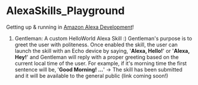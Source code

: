 # AlexaSkills_Playground
Getting up &amp; running in [Amazon Alexa Development](https://developer.amazon.com/alexa)!  
  
1) Gentleman: A custom HelloWorld Alexa Skill :) Gentleman's purpose is to greet the user with politeness. Once enabled the skill, the user can launch the skill with an Echo device by saying, '**Alexa, Hello!**' or '**Alexa, Hey!**' and Gentleman will reply with a proper greeting based on the current local time of the user. For example, if it's morning time the first sentence will be, '**Good Morning! ...**' -> The skill has been submitted and it will be available to the general public (link coming soon!)
